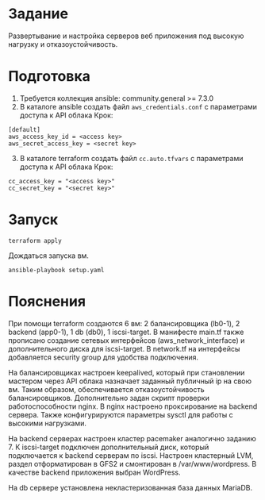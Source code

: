 # Задание
Развертывание и настройка серверов веб приложения под высокую нагрузку и отказоустойчивость.
# Подготовка
1. Требуется коллекция ansible: community.general >= 7.3.0
2. В каталоге ansible создать файл ```aws_credentials.conf``` с параметрами доступа к API облака Крок:
```
[default]
aws_access_key_id = <access key>
aws_secret_access_key = <secret key>
```
3. В каталоге terraform создать файл ```cc.auto.tfvars``` с параметрами доступа к API облака Крок:
```
cc_access_key = "<access key>"
cc_secret_key = "<secret key>"
```
# Запуск
```terraform apply```

Дождаться запуска вм.

```ansible-playbook setup.yaml```

# Пояснения

При помощи terraform создаются 6 вм: 2 балансировщика (lb0-1), 2 backend (app0-1), 1 db (db0), 1 iscsi-target. В манифесте main.tf также прописано создание сетевых интерфейсов (aws_network_interface) и дополнительного диска для iscsi-target. В network.tf на интерфейсы добавляется security group для удобства подключения.

На балансировщиках настроен keepalived, который при становлении мастером через API облака назначает заданный публичный ip на свою вм. Таким образом, обеспечивается отказоустойчивость балансировщиков. Дополнительно задан скрипт проверки работоспособности nginx. В nginx настроено проксирование на backend сервера. Также конфигурируются параметры sysctl для работы с высокими нагрузками.

На backend серверах настроен кластер pacemaker аналогично заданию 7. К iscsi-target подключен дополнительный диск, который подключается к backend серверам по iscsi. Настроен кластерный LVM, раздел отформатирован в GFS2 и смонтирован в /var/www/wordpress. В качестве backend приложения выбран WordPress.

На db сервере установлена некластеризованная база данных MariaDB.
